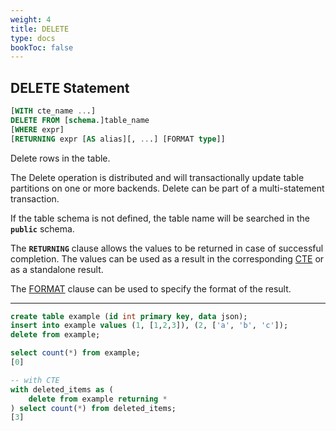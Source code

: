 ```yaml
---
weight: 4
title: DELETE
type: docs
bookToc: false
---
```


## DELETE Statement

```SQL
[WITH cte_name ...]
DELETE FROM [schema.]table_name
[WHERE expr]
[RETURNING expr [AS alias][, ...] [FORMAT type]]
```

Delete rows in the table.

The Delete operation is distributed and will transactionally update table partitions on one or more backends.
Delete can be part of a multi-statement transaction.

If the table schema is not defined, the table name will be searched in the **`public`** schema.

The **`RETURNING`** clause allows the values to be returned in case of successful completion. The values can
be used as a result in the corresponding [CTE](/docs/sql/cte) or as a standalone result.

The [FORMAT](/docs/sql/query/format) clause can be used to specify the format of the result.

---

```SQL
create table example (id int primary key, data json);
insert into example values (1, [1,2,3]), (2, ['a', 'b', 'c']);
delete from example;

select count(*) from example;
[0]
```

```SQL
-- with CTE
with deleted_items as (
    delete from example returning *
) select count(*) from deleted_items;
[3]
```
